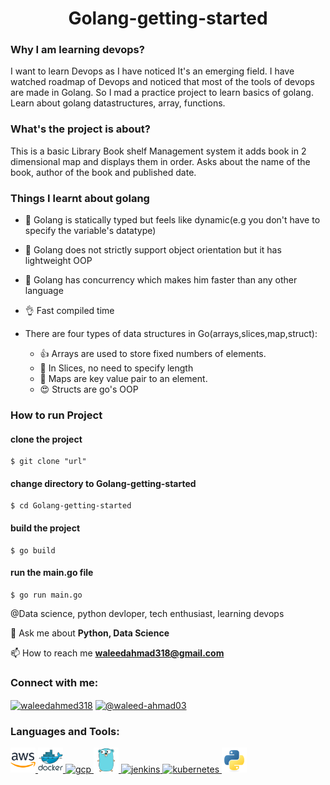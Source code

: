 <h1 align="center">Golang-getting-started</h1>

<h3>Why I am learning devops?</h3>

I want to learn Devops as I have noticed It's an emerging field. I have watched roadmap of Devops and noticed that most of the tools of devops are made in Golang. So I mad a practice project to learn basics of golang. Learn about golang datastructures, array, functions.

<h3>What's the project is about?</h3>
This is a basic Library Book shelf Management system it adds book in 2 dimensional map and displays them in order. Asks about the name of the book, author of the book and published date.

<h3>Things I learnt about golang</h3>

- 🌱 Golang is statically typed but feels like dynamic(e.g you don't have to specify the variable's datatype)

- 👯 Golang does not strictly support object orientation but it has lightweight OOP

- 🤝 Golang has concurrency which makes him faster than any other language

- 👌 Fast compiled time

- There are four types of data structures in Go(arrays,slices,map,struct):
    - 👍 Arrays are used to store fixed numbers of elements.
    - 👐 In Slices, no need to specify length
    - 💪 Maps are key value pair to an element.
    - 😍 Structs are go's OOP

<h3> How to run Project </h3>

#### clone the project
 ```
 $ git clone "url"
 ```
#### change directory to Golang-getting-started 
```
$ cd Golang-getting-started
```
#### build the project
```
$ go build
```
#### run the main.go file 
```
$ go run main.go
```
 @Data science, python devloper, tech enthusiast, learning devops

 💬 Ask me about **Python, Data Science**

 📫 How to reach me **waleedahmad318@gmail.com**

<h3 align="left">Connect with me:</h3>
<p align="left">
<a href="https://twitter.com/waleedahmed318" target="blank"><img align="center" src="https://raw.githubusercontent.com/rahuldkjain/github-profile-readme-generator/master/src/images/icons/Social/twitter.svg" alt="waleedahmed318" height="30" width="40" /></a>
<a href="https://linkedin.com/in/@waleed-ahmad03" target="blank"><img align="center" src="https://raw.githubusercontent.com/rahuldkjain/github-profile-readme-generator/master/src/images/icons/Social/linked-in-alt.svg" alt="@waleed-ahmad03" height="30" width="40" /></a>
</p>

<h3 align="left">Languages and Tools:</h3>
<p align="left"> <a href="https://aws.amazon.com" target="_blank" rel="noreferrer"> <img src="https://raw.githubusercontent.com/devicons/devicon/master/icons/amazonwebservices/amazonwebservices-original-wordmark.svg" alt="aws" width="40" height="40"/> </a> <a href="https://www.docker.com/" target="_blank" rel="noreferrer"> <img src="https://raw.githubusercontent.com/devicons/devicon/master/icons/docker/docker-original-wordmark.svg" alt="docker" width="40" height="40"/> </a> <a href="https://cloud.google.com" target="_blank" rel="noreferrer"> <img src="https://www.vectorlogo.zone/logos/google_cloud/google_cloud-icon.svg" alt="gcp" width="40" height="40"/> </a> <a href="https://golang.org" target="_blank" rel="noreferrer"> <img src="https://raw.githubusercontent.com/devicons/devicon/master/icons/go/go-original.svg" alt="go" width="40" height="40"/> </a> <a href="https://www.jenkins.io" target="_blank" rel="noreferrer"> <img src="https://www.vectorlogo.zone/logos/jenkins/jenkins-icon.svg" alt="jenkins" width="40" height="40"/> </a> <a href="https://kubernetes.io" target="_blank" rel="noreferrer"> <img src="https://www.vectorlogo.zone/logos/kubernetes/kubernetes-icon.svg" alt="kubernetes" width="40" height="40"/> </a> <a href="https://www.python.org" target="_blank" rel="noreferrer"> <img src="https://raw.githubusercontent.com/devicons/devicon/master/icons/python/python-original.svg" alt="python" width="40" height="40"/> </a> </p>

